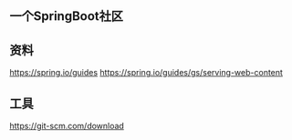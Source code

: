 ## 一个SpringBoot社区

## 资料
https://spring.io/guides
https://spring.io/guides/gs/serving-web-content

## 工具
https://git-scm.com/download

